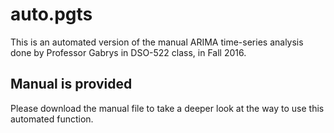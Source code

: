 # auto.pgts
This is an automated version of the manual ARIMA time-series analysis done by Professor Gabrys in DSO-522 class, in Fall 2016.

## Manual is provided
Please download the manual file to take a deeper look at the way to use this automated function.
